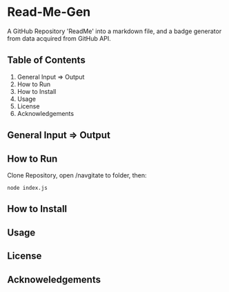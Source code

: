 # Read-Me-Gen
A GitHub Repository 'ReadMe' into a markdown file, and a badge generator from data acquired from GitHub API.

## Table of Contents

1.  General Input => Output
2.  How to Run
3.  How to Install
4.  Usage
5.  License
5.  Acknowledgements

## General Input => Output



## How to Run

Clone Repository, open /navgitate to folder, then: 
```
node index.js
```

## How to Install

## Usage

## License

## Acknoweledgements